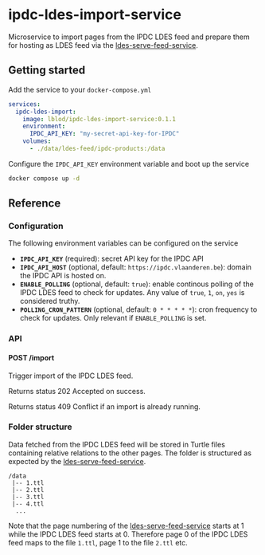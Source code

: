 # ipdc-ldes-import-service

Microservice to import pages from the IPDC LDES feed and prepare them for hosting as LDES feed via the [ldes-serve-feed-service](https://github.com/lblod/ldes-serve-feed-service).

## Getting started
Add the service to your `docker-compose.yml`

``` yaml
services:
  ipdc-ldes-import:
    image: lblod/ipdc-ldes-import-service:0.1.1
    environment:
      IPDC_API_KEY: "my-secret-api-key-for-IPDC"
    volumes:
      - ./data/ldes-feed/ipdc-products:/data
```

Configure the `IPDC_API_KEY` environment variable and boot up the service

``` bash
docker compose up -d
```

## Reference
### Configuration
The following environment variables can be configured on the service
- **`IPDC_API_KEY`** (required): secret API key for the IPDC API
- **`IPDC_API_HOST`** (optional, default: `https://ipdc.vlaanderen.be`): domain the IPDC API is hosted on.
- **`ENABLE_POLLING`** (optional, default: `true`): enable continous polling of the IPDC LDES feed to check for updates. Any value of `true`, `1`, `on`, `yes` is considered truthy.
- **`POLLING_CRON_PATTERN`** (optional, default: `0 * * * * *`): cron frequency to check for updates. Only relevant if `ENABLE_POLLING` is set.

### API
#### POST /import
Trigger import of the IPDC LDES feed.

Returns status 202 Accepted on success.

Returns status 409 Conflict if an import is already running.

### Folder structure
Data fetched from the IPDC LDES feed will be stored in Turtle files containing relative relations to the other pages. The folder is structured as expected by the [ldes-serve-feed-service](https://github.com/lblod/ldes-serve-feed-service).

```
/data
 |-- 1.ttl
 |-- 2.ttl
 |-- 3.ttl
 |-- 4.ttl
  ...
```

Note that the page numbering of the [ldes-serve-feed-service](https://github.com/lblod/ldes-serve-feed-service) starts at 1 while the IPDC LDES feed starts at 0. Therefore page 0 of the IPDC LDES feed maps to the file `1.ttl`, page 1 to the file `2.ttl` etc.

